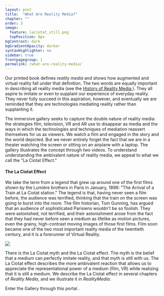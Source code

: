 ```yaml
---
layout: post
title:  "What Are Reality Media?"
chapter: ""
order: 3
image:
  feature: laciotat_still.png
  topPosition: 0px
bgContrast: dark
bgGradientOpacity: darker
syntaxHighlighter: no
sidebar: true
frontpagegroup: 1
permalink: /what-are-reality-media/
---
```

Our printed book defines *reality media* and shows how augmented and virtual reality fall under that definition. The two words are equally important in describing all reality media (see the <a href="chapter02.html"> History of Reality Media </a>). They all aspire to imitate or even to supplant our experience of everyday reality. They never fully succeed in this aspiration, however, and eventually we are reminded that they are technologies mediating reality rather than supplanting it. 

The immersive gallery seeks to capture the double nature of reality media: the strategies film, television, VR and AR use to disappear as media and the ways in which the technologies and techniques of mediation reassert themselves for us as viewers. We watch a film and engaged in the story and the world depicted. But we never entirely forget the fact that we are in a theater watching the screen or sitting on an airplane with a laptop. The gallery illustrates the concept through two videos. To understand understanding the ambivalent nature of reality media, we appeal to what we call the "La Ciotat Effect."

#### The La Ciotat Effect

We take the term from a legend that grew up around one of the first films shown by the Lumière brothers in Paris in January, 1896: "The Arrival of a Train at La Ciotat station." The legend is that, having never seen a film before, the audience was terrified, thinking that the train on the screen was going to burst into the room. The film historian, Tom Gunning, has argued that an audience of sophisticated Parisiens wouldn't be so foolish. They were astonished, not terrified, and their astonishment arose from the fact that they had never before seen a medium as lifelike as motion pictures, even the grainy, high-contrast moving images of those first films. Film soon became one of the two most important reality media of the twentieth century, and it is a forerunner of Virtual Reality.

<img class="img img--fullContainer img--10xLeading" src="{{ site.baseurl_book_img }}ch0-reality/laciotat_still.png"> 

There is the La Ciotat myth and the La Ciotat effect. The myth is the belief that a medium can perfectly imitate reality, and that myth is still with us. The La Ciotat effect describes the more ambivalent reaction that allows us to appreciate the representational power of a medium (film, VR) while realizing that it is still a medium. We describe the La Ciotat effect in several chapters of <i>Reality Media</i>, and we illustrate it in <i>RealityMedia</i>. 

Enter the Gallery through this portal <a class="xrlink" room="0" waypoint="start"></a>.


